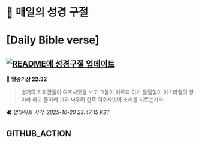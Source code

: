 # 🙏 매일의 성경 구절
# [Daily Bible verse]
## [![README에 성경구절 업데이트](https://github.com/DONGSUKA/first_test/actions/workflows/update-readme-bible.yml/badge.svg)](https://github.com/DONGSUKA/first_test/actions/workflows/update-readme-bible.yml)
<!-- START_BIBLE_VERSE -->
📖 **열왕기상 22:32**
> 병거의 지휘관들이 여호사밧을 보고 그들이 이르되 이가 틀림없이 이스라엘의 왕이라 하고 돌이켜 그와 싸우려 한즉 여호사밧이 소리를 지르는지라

🕊️ _업데이트 시각: 2025-10-20 23:47:15 KST_
  <!-- END_BIBLE_VERSE -->
## GITHUB_ACTION
